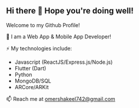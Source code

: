 ## Hi there 👋 Hope you're doing well!

Welcome to my Github Profile! 

🔭 I am a Web App & Mobile App Developer!

⚡ My technologies include:
- Javascript (ReactJS/Express.js/Node.js)
- Flutter (Dart) 
- Python
- MongoDB/SQL
- ARCore/ARKit

📫 Reach me at omershakeel742@gmail.com

<!--
**MOmerShakeel/MOmerShakeel** is a ✨ _special_ ✨ repository because its `README.md` (this file) appears on your GitHub profile.

Here are some ideas to get you started:

- 🔭 I’m currently working on ...
- 🌱 I’m currently learning ...
- 👯 I’m looking to collaborate on ...
- 🤔 I’m looking for help with ...
- 💬 Ask me about ...
- 📫 How to reach me: ...
- 😄 Pronouns: ...
- ⚡ Fun fact: ...
-->
